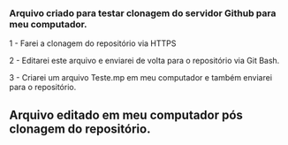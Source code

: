 ### Arquivo criado para testar clonagem do servidor Github para meu computador.

1 - Farei a clonagem do repositório via HTTPS

2 - Editarei este arquivo e enviarei de volta para o repositório via Git Bash.

3 - Criarei um arquivo Teste.mp em meu computador e também enviarei para o repositório.

## Arquivo editado em meu computador pós clonagem do repositório.

